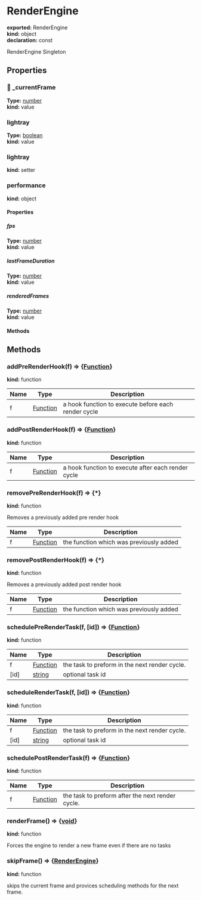 # RenderEngine      
  
**exported:** RenderEngine      
**kind:** object      
**declaration:** const      
  
RenderEngine Singleton      
## Properties      
  
### 🚫 _currentFrame        
  
**Type:** [number](https://developer.mozilla.org/en-US/docs/Web/JavaScript/Reference/Global_Objects/Number)        
**kind:** value        
  
  
  
  
### lightray        
  
**Type:** [boolean](https://developer.mozilla.org/en-US/docs/Web/JavaScript/Reference/Global_Objects/Boolean)        
**kind:** value        
  
  
  
  
### lightray        
  
**kind:** setter        
  
  
  
  
### performance        
  
**kind:** object        
  
  
#### Properties        
  
##### fps          
  
**Type:** [number](https://developer.mozilla.org/en-US/docs/Web/JavaScript/Reference/Global_Objects/Number)          
**kind:** value          
  
  
  
  
##### lastFrameDuration          
  
**Type:** [number](https://developer.mozilla.org/en-US/docs/Web/JavaScript/Reference/Global_Objects/Number)          
**kind:** value          
  
  
  
  
##### renderedFrames          
  
**Type:** [number](https://developer.mozilla.org/en-US/docs/Web/JavaScript/Reference/Global_Objects/Number)          
**kind:** value          
  
  
  
  
#### Methods        
  
  
  
  
## Methods      
  
### addPreRenderHook(f) => {[Function](https://developer.mozilla.org/en-US/docs/Web/JavaScript/Reference/Global_Objects/Function/prototype)}        
  
**kind:** function        
  
  
  
| Name | Type | Description |          
|------|------|-------------|          
| f | [Function](https://developer.mozilla.org/en-US/docs/Web/JavaScript/Reference/Global_Objects/Function/prototype) | a hook function to execute before each render cycle |        
  
  
  
### addPostRenderHook(f) => {[Function](https://developer.mozilla.org/en-US/docs/Web/JavaScript/Reference/Global_Objects/Function/prototype)}        
  
**kind:** function        
  
  
  
| Name | Type | Description |          
|------|------|-------------|          
| f | [Function](https://developer.mozilla.org/en-US/docs/Web/JavaScript/Reference/Global_Objects/Function/prototype) | a hook function to execute after each render cycle |        
  
  
  
### removePreRenderHook(f) => {*}        
  
**kind:** function        
  
Removes a previously added pre render hook        
  
| Name | Type | Description |          
|------|------|-------------|          
| f | [Function](https://developer.mozilla.org/en-US/docs/Web/JavaScript/Reference/Global_Objects/Function/prototype) | the function which was previously added |        
  
  
  
### removePostRenderHook(f) => {*}        
  
**kind:** function        
  
Removes a previously added post render hook        
  
| Name | Type | Description |          
|------|------|-------------|          
| f | [Function](https://developer.mozilla.org/en-US/docs/Web/JavaScript/Reference/Global_Objects/Function/prototype) | the function which was previously added |        
  
  
  
### schedulePreRenderTask(f, [id]) => {[Function](https://developer.mozilla.org/en-US/docs/Web/JavaScript/Reference/Global_Objects/Function/prototype)}        
  
**kind:** function        
  
  
  
| Name | Type | Description |          
|------|------|-------------|          
| f | [Function](https://developer.mozilla.org/en-US/docs/Web/JavaScript/Reference/Global_Objects/Function/prototype) | the task to preform in the next render cycle. |        
| [id] | [string](https://developer.mozilla.org/en-US/docs/Web/JavaScript/Reference/Global_Objects/String) | optional task id |        
  
  
  
### scheduleRenderTask(f, [id]) => {[Function](https://developer.mozilla.org/en-US/docs/Web/JavaScript/Reference/Global_Objects/Function/prototype)}        
  
**kind:** function        
  
  
  
| Name | Type | Description |          
|------|------|-------------|          
| f | [Function](https://developer.mozilla.org/en-US/docs/Web/JavaScript/Reference/Global_Objects/Function/prototype) | the task to preform in the next render cycle. |        
| [id] | [string](https://developer.mozilla.org/en-US/docs/Web/JavaScript/Reference/Global_Objects/String) | optional task id |        
  
  
  
### schedulePostRenderTask(f) => {[Function](https://developer.mozilla.org/en-US/docs/Web/JavaScript/Reference/Global_Objects/Function/prototype)}        
  
**kind:** function        
  
  
  
| Name | Type | Description |          
|------|------|-------------|          
| f | [Function](https://developer.mozilla.org/en-US/docs/Web/JavaScript/Reference/Global_Objects/Function/prototype) | the task to preform after the next render cycle. |        
  
  
  
### renderFrame() => {[void](https://developer.mozilla.org/en-US/docs/Web/JavaScript/Reference/Global_Objects/undefined)}        
  
**kind:** function        
  
Forces the engine to render a new frame even if there are no tasks        
  
  
  
### skipFrame() => {[RenderEngine](./Module:-rendering::index#renderengine)}        
  
**kind:** function        
  
skips the current frame and provices scheduling methods for the next frame.        
  
  
  

